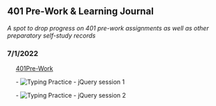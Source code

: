 ## 401 Pre-Work & Learning Journal
_A spot to drop progress on 401 pre-work assignments as well as other preparatory self-study records_

### 7/1/2022

&nbsp;&nbsp;&nbsp;&nbsp; <ins>401Pre-Work</ins>

&nbsp;&nbsp;&nbsp;&nbsp; - ![Typing Practice - jQuery session 1]()

&nbsp;&nbsp;&nbsp;&nbsp; - ![Typing Practice - jQuery session 2]()
